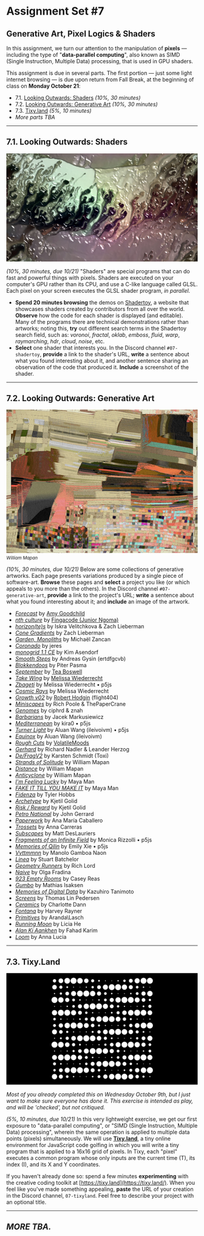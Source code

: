 # Assignment Set #7

## Generative Art, Pixel Logics & Shaders

In this assignment, we turn our attention to the manipulation of **pixels** — including the type of "**data-parallel computing**", also known as SIMD (Single Instruction, Multiple Data) processing, that is used in GPU shaders.

This assignment is due in several parts. The first portion — just some light internet browsing — is due upon return from Fall Break, at the beginning of class on **Monday October 21**: 

* 7.1. [Looking Outwards: Shaders](#71-looking-outwards-shaders) *(10%, 30 minutes)*
* 7.2. [Looking Outwards: Generative Art](#72-looking-outwards-generative-art) *(10%, 30 minutes)*
* 7.3. [Tixy.land](#73-tixyland) *(5%, 10 minutes)*
* *More parts TBA*

---

## 7.1. Looking Outwards: Shaders

![shadertoy.jpg](images/shadertoy.jpg)

*(10%, 30 minutes, due 10/21)* "Shaders" are special programs that can do fast and powerful things with pixels. Shaders are executed on your computer's GPU rather than its CPU, and use a C-like language called GLSL. Each pixel on your screen executes the GLSL shader program, *in parallel*.

* **Spend 20 minutes browsing** the demos on [Shadertoy](https://www.shadertoy.com/), a website that showcases shaders created by contributors from all over the world. **Observe** how the code for each shader is displayed (and editable). Many of the programs there are technical demonstrations rather than artworks; noting this, **try** out different search terms in the Shadertoy search field, such as: *voronoi*, *fractal*, *oklab*, *emboss*, *fluid*, *warp*, *raymarching*, *hdr*, *cloud*, *noise*, etc. 
* **Select** one shader that interests you. In the Discord channel `#07-shadertoy`, **provide** a link to the shader's URL, **write** a sentence about what you found interesting about it, and another sentence sharing an observation of the code that produced it. **Include** a screenshot of the shader. 

---

## 7.2. Looking Outwards: Generative Art

![mapan.jpg](images/mapan.jpg)<br/><small>*William Mapan*</small>

*(10%, 30 minutes, due 10/21)* Below are some collections of generative artworks. Each page presents variations produced by a single piece of software-art. **Browse** these pages and **select** a project you like (or which appeals to you more than the others). In the Discord channel `#07-generative-art`, **provide** a link to the project's URL; **write** a sentence about what you found interesting about it; and **include** an image of the artwork.

* [*Forecast*](https://www.fxhash.xyz/generative/25151) by [Amy Goodchild](https://www.amygoodchild.com/about)
* [*nth culture*](https://deca.art/collection/nth-culture-by-fingacode) by [Fingacode (Junior Ngoma)](https://www.youtube.com/watch?v=2Lero3In5uc)
* [*horizon(te)s*](https://www.fxhash.xyz/marketplace/generative/16217) by Iskra Velitchkova & Zach Lieberman
* [*Cone Gradients*](https://verse.works/series/color-gradient-study-by-zach-lieberman) by Zach Lieberman
* [*Garden, Monoliths*](https://www.fxhash.xyz/generative/2969) by Michaël Zancan
* [*Coronado*](https://www.fxhash.xyz/generative/slug/coronado) by jeres
* [*monogrid 1.1 CE*](https://www.fxhash.xyz/generative/13944) by Kim Asendorf
* [*Smooth Steps*](https://www.fxhash.xyz/generative/25393) by Andreas Gysin (ertdfgcvb)
* [*Blokkendoos*](https://www.fxhash.xyz/generative/slug/blokkendoos) by Piter Pasma
* [*September*](https://www.fxhash.xyz/marketplace/generative/20000) by [Tea Boswell](https://www.fxhash.xyz/u/teaboswell)
* [*Take Wing*](https://www.fxhash.xyz/generative/slug/take-wing) by [Melissa Wiederrecht](https://melissawiederrecht.com/)
* [*Zbageti*](https://www.fxhash.xyz/generative/17737) by Melissa Wiederrecht • p5js
* [*Cosmic Rays*](https://verse.works/series/cosmic-rays-by-melissa-wiederrecht) by Melissa Wiederrecht
* [*Growth v02*](https://www.fxhash.xyz/generative/slug/growth-v02) by [Robert Hodgin](https://roberthodgin.com/) (flight404)
* [*Miniscapes*](https://www.fxhash.xyz/generative/slug/miniscapes-1) by Rich Poole & ThePaperCrane
* [*Genomes*](https://www.fxhash.xyz/generative/slug/genomes) by ciphrd & znah
* [*Barbarians*](https://verse.works/series/barbarians-by-jacek-markusiewicz) by Jacek Markusiewicz
* [*Mediterranean*](https://www.fxhash.xyz/generative/slug/mediterranean) by kira0 • p5js
* [*Turner Light*](https://www.fxhash.xyz/generative/slug/turner-light) by Aluan Wang (ileivoivm) • p5js
* [*Equinox*](https://verse.works/series/equinox-by-aluan-wang) by Aluan Wang (ileivoivm) 
* [*Rough Cuts*](https://www.fxhash.xyz/generative/16152) by [VolatileMoods](https://www.fxhash.xyz/u/Volatile%20Moods)
* [*Gerhard*](https://www.fxhash.xyz/generative/slug/gerhard) by Richard Nadler & Leander Herzog
* [*De/FragV2*](https://www.fxhash.xyz/generative/slug/defragv2) by Karsten Schmidt (Toxi)
* [*Strands of Solitude*](https://verse.works/series/strands-of-solitude-by-william-mapan) by William Mapan
* [*Distance*](https://opensea.io/collection/distance-by-william-mapan-lacma) by William Mapan
* [*Anticyclone*](https://www.artblocks.io/curated/collections/anticyclone-by-william-mapan?tab=Artworks) by William Mapan
* [*I'm Feeling Lucky*](https://verse.works/series/im-feeling-lucky-by-maya-man-1) by Maya Man
* [*FAKE IT TILL YOU MAKE IT*](https://www.artblocks.io/curated/collections/fake-it-till-you-make-it-by-maya-man?tab=Artworks) by Maya Man
* [*Fidenza*](https://www.artblocks.io/curated/collections/fidenza-by-tyler-hobbs?tab=Artworks) by Tyler Hobbs
* [*Archetype*](https://verse.works/series/archetype-by-kjetil-golid) by Kjetil Golid
* [*Risk / Reward*](https://verse.works/series/risk--reward-by-kjetil-golid) by Kjetil Golid
* [*Petro National*](https://verse.works/series/petro-national-by-john-gerrard-2) by John Gerrard
* [*Paperwork*](https://verse.works/series/paperwork-by-ana-maria-caballero) by Ana María Caballero
* [*Trossets*](https://verse.works/series/trossets-by-anna-carreras) by Anna Carreras
* [*Subscapes*](https://verse.works/series/subscapes-by-matt-deslauriers) by Matt DesLauriers
* [*Fragments of an Infinite Field*](https://www.artblocks.io/curated/collections/fragments-of-an-infinite-field-by-monica-rizzolli?tab=Artworks) by Monica Rizzolli • p5js
* [*Memories of Qilin*](https://www.artblocks.io/curated/collections/memories-of-qilin-by-emily-xie?tab=Artworks) by Emily Xie • p5js
* [*Vvttmmnn*](https://www.behance.net/gallery/79529337/vvttmmnn) by Manolo Gamboa Naon
* [*Linea*](https://verse.works/series/linea-by-stuart-batchelor) by Stuart Batchelor
* [*Geometry Runners*](https://www.artblocks.io/curated/collections/geometry-runners-by-rich-lord?tab=Artworks) by Rich Lord
* [*Naive*](https://www.artblocks.io/curated/collections/na%C3%AFve-by-olga-fradina?tab=Artworks) by Olga Fradina
* [*923 Empty Rooms*](https://www.artblocks.io/curated/collections/923-empty-rooms-by-casey-reas?tab=Artworks) by Casey Reas
* [*Gumbo*](https://www.artblocks.io/curated/collections/gumbo-by-mathias-isaksen?tab=Artworks) by Mathias Isaksen
* [*Memories of Digital Data*](https://www.artblocks.io/curated/collections/memories-of-digital-data-by-kazuhiro-tanimoto?tab=Artworks) by Kazuhiro Tanimoto
* [*Screens*](https://www.artblocks.io/curated/collections/screens-by-thomas-lin-pedersen?tab=Artworks) by Thomas Lin Pedersen
* [*Ceramics*](https://www.artblocks.io/curated/collections/ceramics-by-charlotte-dann?tab=Artworks) by Charlotte Dann
* [*Fontana*](https://www.artblocks.io/curated/collections/fontana-by-harvey-rayner-%7C-patterndotco?tab=Artworks) by Harvey Rayner
* [*Primitives*](https://www.artblocks.io/curated/collections/primitives-by-aranda-lasch?tab=Artworks) by Aranda\Lasch
* [*Running Moon*](https://www.artblocks.io/curated/collections/running-moon-by-licia-he?tab=Artworks) by Licia He
* [*Alan Ki Aankhen*](https://www.artblocks.io/curated/collections/alan-ki-aankhen-by-fahad-karim?tab=Artworks) by Fahad Karim
* [*Loom*](https://verse.works/series/loom-by-anna-lucia) by Anna Lucia

---

## 7.3. Tixy.Land

![tixy.png](images/tixy.png)

*Most of you already completed this on Wednesday October 9th, but I just want to make sure everyone has done it. This exercise is intended as play, and will be 'checked', but not critiqued.*

*(5%, 10 minutes, due 10/21)* In this very lightweight exercise, we get our first exposure to "data-parallel computing", or "SIMD (Single Instruction, Multiple Data) processing", wherein the same operation is applied to multiple data points (pixels) simultaneously. We will use [**Tixy.land**](https://tixy.land/), a tiny online environment for JavaScript code golfing in which you will write a tiny program that is applied to a 16x16 grid of pixels. In Tixy, each "pixel" executes a common program whose only inputs are the current time (T), its index (I), and its X and Y coordinates.  

If you haven't already done so: spend a few minutes **experimenting** with the creative coding toolkit at [https://tixy.land](https://tixy.land/). When you feel like you've made something appealing, **paste** the URL of your creation in the Discord channel, `07-tixyland`. Feel free to describe your project with an optional title. 

---

## *MORE TBA.*


